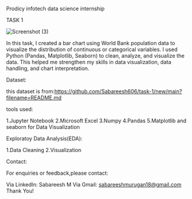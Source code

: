 Prodicy infotech data science internship

TASK 1

![Screenshot (3)](https://github.com/user-attachments/assets/e0354c78-d38d-4379-91f3-27f819c5fd03)

In this task, I created a bar chart using World Bank population data to visualize the distribution of continuous or categorical variables. I used Python (Pandas, Matplotlib, Seaborn) to clean, analyze, and visualize the data. This helped me strengthen my skills in data visualization, data handling, and chart interpretation.

Dataset:


this dataset is from:https://github.com/Sabareesh606/task-1/new/main?filename=README.md

tools used:

1.Jupyter Notebook 2.Microsoft Excel 3.Numpy 4.Pandas 5.Matplotlib and seaborn for Data Visualization

Exploratoy Data Analysis(EDA):

1.Data Cleaning
2.Visualization

Contact:

For enquiries or feedback,please contact:

Via LinkedIn: Sabareesh M Via Gmail: sabareeshmurugan18@gmail.com Thank You!




